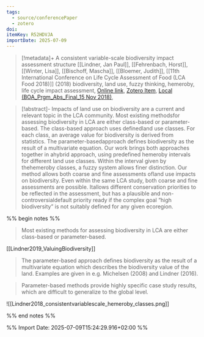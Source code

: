 ```yaml
---
tags:
  - source/conferencePaper
  - zotero
doi: 
itemKey: R52HDVJA
importDate: 2025-07-09
---
```

>[!metadata]+
> A consistent variable-scale biodiversity impact assessment structure
> [[Lindner, Jan Paul]], [[Fehrenbach, Horst]], [[Winter, Lisa]], [[Bischoff, Mascha]], [[Bloemer, Judith]], 
> [[11th International Conference on Life Cycle Assessment of Food (LCA Food 2018)]] (2018)
> biodiversity, land use, fuzzy thinking, hemeroby, life cycle impact assessment, 
> [Online link](https://publica.fraunhofer.de/entities/publication/7dfb2d44-8206-4a6e-a341-442f0eb1a93e/fullmeta), [Zotero Item](zotero://select/library/items/R52HDVJA), [Local (BOA_Prgm_Abs_Final_15 Nov 2018)](file://C:/Users/aburg/Documents/references/zotero/storage/3VKSI5G5/BOA_Prgm_Abs_Final_15%20Nov%202018.pdf), 

>[!abstract]-
>Impacts of land use on biodiversity are a current and relevant topic in the LCA community. Most existing methodsfor assessing biodiversity in LCA are either class-based or parameter-based. The class-based approach uses definedland use classes. For each class, an average value for biodiversity is derived from statistics. The parameter-basedapproach defines biodiversity as the result of a multivariate equation. Our work brings both approaches together in ahybrid approach, using predefined hemeroby intervals for different land use classes. Within the interval given by thehemeroby classes, a fuzzy system allows finer distinction. Our method allows both coarse and fine assessments ofland use impacts on biodiversity. Even within the same LCA study, both coarse and fine assessments are possible. Itallows different conservation priorities to be reflected in the assessment, but has a plausible and non-controversialdefault priority ready if the complex goal “high biodiversity” is not suitably defined for any given ecoregion.

%% begin notes %%
> Most existing methods for assessing biodiversity in LCA are either class-based or parameter-based.

[[Lindner2019_ValuingBiodiversity]]
> The parameter-based approach defines biodiversity as the result of a
multivariate equation which describes the biodiversity value of the land. Examples are given in e.g. Michelsen (2008) and Lindner (2016).

> Parameter-based methods provide highly specific case study results, which are difficult to generalize to the global level.

![[Lindner2018_consistentvariablescale_hemeroby_classes.png]]

%% end notes %%

%% Import Date: 2025-07-09T15:24:29.916+02:00 %%
